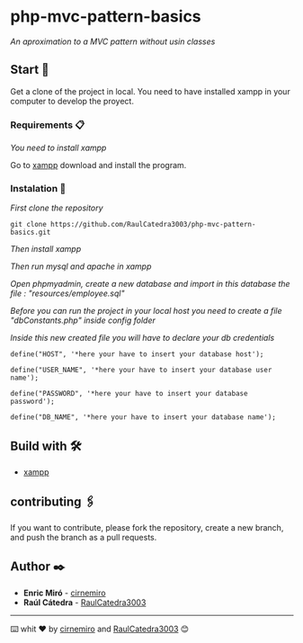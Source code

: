 # php-mvc-pattern-basics
_An aproximation to a MVC pattern without usin classes_

## Start 🚀

Get a clone of the project in local.
You need to have installed xampp in your computer to develop the proyect.

### Requirements 📋

_You need to install xampp_

Go to [xampp](https://www.apachefriends.org/es/index.html) download and install the program.

### Instalation 🔧


_First clone the repository_

```
git clone https://github.com/RaulCatedra3003/php-mvc-pattern-basics.git
```
_Then install xampp_

_Then run mysql and apache in xampp_

_Open phpmyadmin, create a new database and import in this database the file : "resources/employee.sql"_

_Before you can run the project in your local host you need to create a file "dbConstants.php" inside config folder_

_Inside this new created file you will have to declare your db credentials_

```
define("HOST", '*here your have to insert your database host');

define("USER_NAME", '*here your have to insert your database user name');

define("PASSWORD", '*here your have to insert your database password');

define("DB_NAME", '*here your have to insert your database name');
```


## Build with 🛠️

* [xampp](https://www.apachefriends.org/es/index.html) 

## contributing 🖇️

If you want to contribute, please fork the repository, create a new branch, and push the branch as a pull requests.

## Author ✒️

* **Enric Miró** - [cirnemiro](https://github.com/cirnemiro)
* **Raúl Cátedra** - [RaulCatedra3003](https://github.com/RaulCatedra3003)

---
⌨️ whit ❤️ by [cirnemiro](https://github.com/cirnemiro) and [RaulCatedra3003](https://github.com/RaulCatedra3003) 😊
